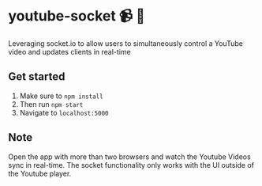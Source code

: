 # youtube-socket :video_camera: :movie_camera:

Leveraging socket.io to allow users to simultaneously control a YouTube video and updates clients in real-time


## Get started

1. Make sure to `npm install`
2. Then run `npm start`
3. Navigate to `localhost:5000`

## Note
Open the app with more than two browsers and watch the Youtube Videos sync in real-time. The socket functionality only works with the UI outside of the Youtube player.
